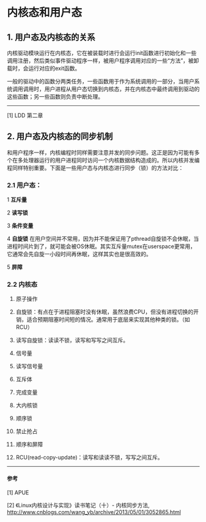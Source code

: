 # 内核态和用户态

## 1. 用户态及内核态的关系

内核驱动模块运行在内核态，它在被装载时进行会运行init函数进行初始化和一些调用注册，然后类似事件驱动程序一样，被用户程序调用对应的一些“方法”，被卸载时，会运行对应的exit函数。

一般的驱动中的函数分两类任务，一些函数用于作为系统调用的一部分，当用户系统调用调用时，用户进程从用户态切换到内核态，并在内核态中最终调用到驱动的这些函数；另一些函数则负责中断处理。

---

[1] LDD 第二章


## 2. 用户态及内核态的同步机制

和用户程序一样，内核编程时同样需要注意并发的同步问题。这正是因为可能有多个在多处理器运行的用户进程同时访问一个内核数据结构造成的。所以内核并发编程同样特别重要。下面是一些用户态与内核态进行同步（锁）的方法对比：

### 2.1 用户态：

1 **互斥量**

2 **读写锁**

3 **条件变量**

4 **自旋锁** 在用户空间并不常用，因为并不能保证用了pthread自旋锁不会休眠，当进程时间片到了，就可能会被OS休眠。其实互斥量mutex在userspace更常用，它通常会先自旋一小段时间再休眠，这样其实也是很高效的。 

5 **屏障**

### 2.2 内核态

1. 原子操作
1. 自旋锁：有点在于进程阻塞时没有休眠，虽然浪费CPU，但没有进程切换的开销，适合预期阻塞时间短的情况。通常用于底层来实现其他种类的锁。（如RCU）
3. 读写自旋锁：读读不锁，读写和写写之间互斥。
4. 信号量
5. 读写信号量
6. 互斥体
7. 完成变量
8. 大内核锁
9. 顺序锁
10. 禁止抢占
11. 顺序和屏障

12. RCU(read-copy-update)：读写和读读不锁，写写之间互斥。

---

#### 参考

[1] APUE

[2] 《Linux内核设计与实现》读书笔记（十）- 内核同步方法, http://www.cnblogs.com/wang_yb/archive/2013/05/01/3052865.html